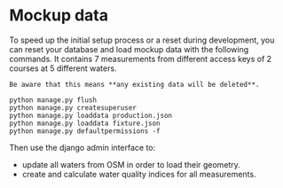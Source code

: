 # Mockup data

To speed up the initial setup process or a reset during development, you can reset your database and load mockup data
with the following commands. It contains 7 measurements from different access keys of 2 courses at 5 different waters.

```{warning}
Be aware that this means **any existing data will be deleted**.
```

```
python manage.py flush
python manage.py createsuperuser
python manage.py loaddata production.json
python manage.py loaddata fixture.json
python manage.py defaultpermissions -f
```

Then use the django admin interface to: 
- update all waters from OSM in order to load their geometry.
- create and calculate water quality indices for all measurements.

